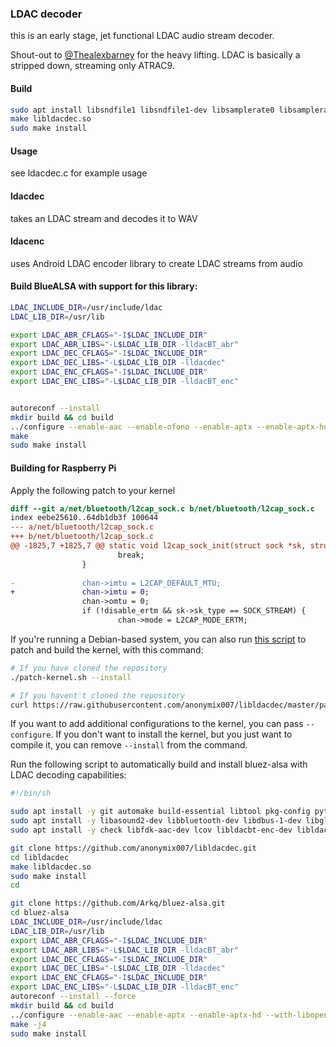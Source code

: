 ### LDAC decoder

this is an early stage, jet functional LDAC audio stream decoder.

Shout-out to [@Thealexbarney](https://github.com/Thealexbarney) for the heavy lifting.
LDAC is basically a stripped down, streaming only ATRAC9.

#### Build
```sh
sudo apt install libsndfile1 libsndfile1-dev libsamplerate0 libsamplerate0-dev
make libldacdec.so
sudo make install

```

#### Usage
see ldacdec.c for example usage

#### ldacdec
takes an LDAC stream and decodes it to WAV

#### ldacenc
uses Android LDAC encoder library to create LDAC streams from audio

#### Build BlueALSA with support for this library:
```sh
LDAC_INCLUDE_DIR=/usr/include/ldac
LDAC_LIB_DIR=/usr/lib

export LDAC_ABR_CFLAGS="-I$LDAC_INCLUDE_DIR"
export LDAC_ABR_LIBS="-L$LDAC_LIB_DIR -lldacBT_abr"
export LDAC_DEC_CFLAGS="-I$LDAC_INCLUDE_DIR"
export LDAC_DEC_LIBS="-L$LDAC_LIB_DIR -lldacdec"
export LDAC_ENC_CFLAGS="-I$LDAC_INCLUDE_DIR"
export LDAC_ENC_LIBS="-L$LDAC_LIB_DIR -lldacBT_enc"


autoreconf --install
mkdir build && cd build
../configure --enable-aac --enable-ofono --enable-aptx --enable-aptx-hd --with-libopenaptx --enable-ldac --enable-debug
make
sudo make install
```

#### Building for Raspberry Pi

Apply the following patch to your kernel
```diff
diff --git a/net/bluetooth/l2cap_sock.c b/net/bluetooth/l2cap_sock.c
index eebe25610..64db1db3f 100644
--- a/net/bluetooth/l2cap_sock.c
+++ b/net/bluetooth/l2cap_sock.c
@@ -1825,7 +1825,7 @@ static void l2cap_sock_init(struct sock *sk, struct sock *parent)
                        break;
                }
 
-               chan->imtu = L2CAP_DEFAULT_MTU;
+               chan->imtu = 0;
                chan->omtu = 0;
                if (!disable_ertm && sk->sk_type == SOCK_STREAM) {
                        chan->mode = L2CAP_MODE_ERTM;
```

If you're running a Debian-based system, you can also run [this script](https://github.com/anonymix007/libldacdec/blob/master/patch-kernel.sh)
to patch and build the kernel, with this command:
```sh
# If you have cloned the repository
./patch-kernel.sh --install

# If you havent't cloned the repository
curl https://raw.githubusercontent.com/anonymix007/libldacdec/master/patch-kernel.sh | bash -s -- --install
```
If you want to add additional configurations to the kernel, you can pass `--configure`.
If you don't want to install the kernel, but you just want to compile it, you can remove `--install` from the command.

Run the following script to automatically build and install bluez-alsa with LDAC decoding capabilities:
```sh
#!/bin/sh

sudo apt install -y git automake build-essential libtool pkg-config python3-docutils
sudo apt install -y libasound2-dev libbluetooth-dev libdbus-1-dev libglib2.0-dev libsbc-dev
sudo apt install -y check libfdk-aac-dev lcov libldacbt-enc-dev libldacbt-abr-dev libbsd-dev libopenaptx-dev libunwind-dev libncurses-dev libreadline-dev libspandsp-dev libsndfile1 libsndfile1-dev libsamplerate0 libsamplerate0-dev

git clone https://github.com/anonymix007/libldacdec.git
cd libldacdec
make libldacdec.so
sudo make install
cd

git clone https://github.com/Arkq/bluez-alsa.git
cd bluez-alsa
LDAC_INCLUDE_DIR=/usr/include/ldac
LDAC_LIB_DIR=/usr/lib
export LDAC_ABR_CFLAGS="-I$LDAC_INCLUDE_DIR"
export LDAC_ABR_LIBS="-L$LDAC_LIB_DIR -lldacBT_abr"
export LDAC_DEC_CFLAGS="-I$LDAC_INCLUDE_DIR"
export LDAC_DEC_LIBS="-L$LDAC_LIB_DIR -lldacdec"
export LDAC_ENC_CFLAGS="-I$LDAC_INCLUDE_DIR"
export LDAC_ENC_LIBS="-L$LDAC_LIB_DIR -lldacBT_enc"
autoreconf --install --force
mkdir build && cd build
../configure --enable-aac --enable-aptx --enable-aptx-hd --with-libopenaptx --enable-ldac --enable-debug --enable-cli
make -j4
sudo make install
```
